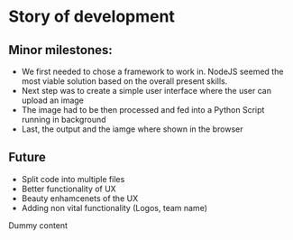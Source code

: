 # Story of development

## Minor milestones:
* We first needed to chose a framework to work in. NodeJS seemed the most viable solution based on the overall present skills. 
* Next step was to create a simple user interface where the user can upload an image
* The image had to be then processed and fed into a Python Script running in background
* Last, the output and the iamge where shown in the browser

## Future
* Split code into multiple files
* Better functionality of UX
* Beauty enhamcenets of the UX
* Adding non vital functionality (Logos, team name)

Dummy content
